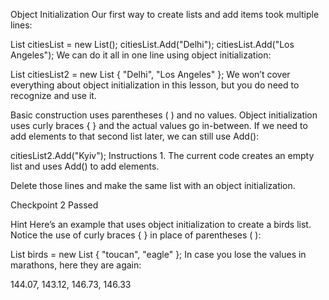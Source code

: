 Object Initialization
Our first way to create lists and add items took multiple lines:

List<string> citiesList = new List<string>();
citiesList.Add("Delhi");
citiesList.Add("Los Angeles");
We can do it all in one line using object initialization:

List<string> citiesList2 = new List<string> { "Delhi", "Los Angeles" };
We won’t cover everything about object initialization in this lesson, but you do need to recognize and use it.

Basic construction uses parentheses ( ) and no values.
Object initialization uses curly braces { } and the actual values go in-between.
If we need to add elements to that second list later, we can still use Add():

citiesList2.Add("Kyiv");
Instructions
1.
The current code creates an empty list and uses Add() to add elements.

Delete those lines and make the same list with an object initialization.

Checkpoint 2 Passed

Hint
Here’s an example that uses object initialization to create a birds list. Notice the use of curly braces { } in place of parentheses ( ):

List<string> birds = new List<string> { "toucan", "eagle" };
In case you lose the values in marathons, here they are again:

144.07, 143.12, 146.73, 146.33